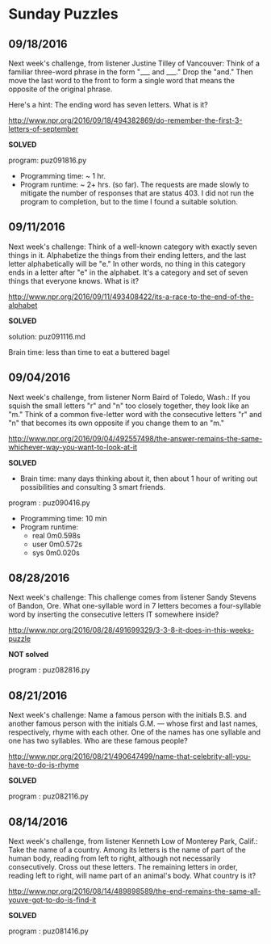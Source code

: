 # Sunday Puzzles

## 09/18/2016

Next week's challenge, from listener Justine Tilley of Vancouver: Think of a familiar three-word phrase in the form "___ and ___." Drop the "and." Then move the last word to the front to form a single word that means the opposite of the original phrase.

Here's a hint: The ending word has seven letters. What is it?

http://www.npr.org/2016/09/18/494382869/do-remember-the-first-3-letters-of-september

**SOLVED**

program: puz091816.py
* Programming time: ~ 1 hr.
* Program runtime: ~ 2+ hrs. (so far). The requests are made slowly to mitigate the number of responses that are status 403. I did not run the program to completion, but to the time I found a suitable solution.


## 09/11/2016

Next week's challenge: Think of a well-known category with exactly seven things in it. Alphabetize the things from their ending letters, and the last letter alphabetically will be "e." In other words, no thing in this category ends in a letter after "e" in the alphabet. It's a category and set of seven things that everyone knows. What is it?

http://www.npr.org/2016/09/11/493408422/its-a-race-to-the-end-of-the-alphabet

**SOLVED**

solution: puz091116.md

Brain time: less than time to eat a buttered bagel


## 09/04/2016

Next week's challenge, from listener Norm Baird of Toledo, Wash.: If you squish the small letters "r" and "n" too closely together, they look like an "m." Think of a common five-letter word with the consecutive letters "r" and "n" that becomes its own opposite if you change them to an "m."

http://www.npr.org/2016/09/04/492557498/the-answer-remains-the-same-whichever-way-you-want-to-look-at-it

**SOLVED**

* Brain time: many days thinking about it, then about 1 hour of writing out possibilities and consulting 3 smart friends.

program : puz090416.py
* Programming time: 10 min
* Program runtime: 
  - real	0m0.598s
  - user	0m0.572s
  - sys		0m0.020s

## 08/28/2016

Next week's challenge: This challenge comes from listener Sandy Stevens of Bandon, Ore. What one-syllable word in 7 letters becomes a four-syllable word by inserting the consecutive letters IT somewhere inside?

http://www.npr.org/2016/08/28/491699329/3-3-8-it-does-in-this-weeks-puzzle

**NOT solved**

program : puz082816.py

## 08/21/2016

Next week's challenge: Name a famous person with the initials B.S. and another famous person with the initials G.M. — whose first and last names, respectively, rhyme with each other. One of the names has one syllable and one has two syllables. Who are these famous people?

http://www.npr.org/2016/08/21/490647499/name-that-celebrity-all-you-have-to-do-is-rhyme

**SOLVED**

program : puz082116.py

## 08/14/2016

Next week's challenge, from listener Kenneth Low of Monterey Park, Calif.: Take the name of a country. Among its letters is the name of part of the human body, reading from left to right, although not necessarily consecutively. Cross out these letters. The remaining letters in order, reading left to right, will name part of an animal's body. What country is it?

http://www.npr.org/2016/08/14/489898589/the-end-remains-the-same-all-youve-got-to-do-is-find-it

**SOLVED**

program : puz081416.py